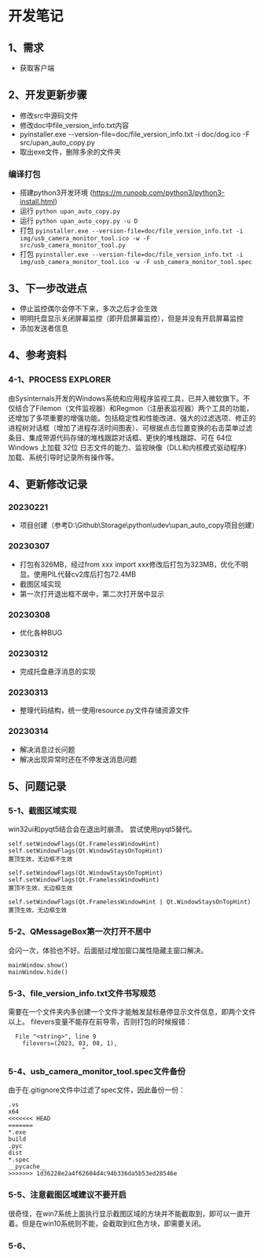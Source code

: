 # 开发笔记

## 1、需求
- 获取客户端

## 2、开发更新步骤
- 修改src中源码文件
- 修改doc中file_version_info.txt内容
- pyinstaller.exe --version-file=doc/file_version_info.txt -i doc/dog.ico -F src/upan_auto_copy.py
- 取出exe文件，删除多余的文件夹

### 编译打包
- 搭建python3开发环境 (https://m.runoob.com/python3/python3-install.html)
- 运行 `python upan_auto_copy.py`
- 运行 `python upan_auto_copy.py -u D`
- 打包 `pyinstaller.exe --version-file=doc/file_version_info.txt -i img/usb_camera_monitor_tool.ico -w -F src/usb_camera_monitor_tool.py`
- 打包 `pyinstaller.exe --version-file=doc/file_version_info.txt -i img/usb_camera_monitor_tool.ico -w -F usb_camera_monitor_tool.spec`

## 3、下一步改进点
- 停止监控偶尔会停不下来，多次之后才会生效
- 明明托盘显示关闭屏幕监控（即开启屏幕监控），但是并没有开启屏幕监控
- 添加发送者信息

## 4、参考资料

### 4-1、PROCESS EXPLORER 
由Sysinternals开发的Windows系统和应用程序监视工具，已并入微软旗下。不仅结合了Filemon（文件监视器）和Regmon（注册表监视器）两个工具的功能，还增加了多项重要的增强功能。包括稳定性和性能改进、强大的过滤选项、修正的进程树对话框（增加了进程存活时间图表）、可根据点击位置变换的右击菜单过滤条目、集成带源代码存储的堆栈跟踪对话框、更快的堆栈跟踪、可在 64位 Windows 上加载 32位 日志文件的能力、监视映像（DLL和内核模式驱动程序）加载、系统引导时记录所有操作等。

## 4、更新修改记录

### 20230221
- 项目创建（参考D:\Github\Storage\python\udev\upan_auto_copy项目创建）

### 20230307
- 打包有326MB，经过from xxx import xxx修改后打包为323MB，优化不明显。使用PIL代替cv2库后打包72.4MB
- 截图区域实现
- 第一次打开退出框不居中，第二次打开居中显示

### 20230308
- 优化各种BUG

### 20230312
- 完成托盘悬浮消息的实现

### 20230313
- 整理代码结构，统一使用resource.py文件存储资源文件

### 20230314
- 解决消息过长问题
- 解决出现异常时还在不停发送消息问题

## 5、问题记录

### 5-1、截图区域实现
win32ui和pyqt5结合会在退出时崩溃。
尝试使用pyqt5替代。
```
self.setWindowFlags(Qt.FramelessWindowHint)
self.setWindowFlags(Qt.WindowStaysOnTopHint)
置顶生效，无边框不生效

self.setWindowFlags(Qt.WindowStaysOnTopHint)
self.setWindowFlags(Qt.FramelessWindowHint)
置顶不生效，无边框生效

self.setWindowFlags(Qt.FramelessWindowHint | Qt.WindowStaysOnTopHint)
置顶生效，无边框生效
```

### 5-2、QMessageBox第一次打开不居中
会闪一次，体验也不好。后面挺过增加窗口属性隐藏主窗口解决。
```
mainWindow.show()
mainWindow.hide()
```

### 5-3、file_version_info.txt文件书写规范
需要在一个文件夹内多创建一个文件才能触发鼠标悬停显示文件信息，即两个文件以上。
filevers变量不能存在前导零，否则打包的时候报错：
```
  File "<string>", line 9
    filevers=(2023, 03, 08, 1),
                     ^
```

### 5-4、usb_camera_monitor_tool.spec文件备份
由于在.gitignore文件中过滤了spec文件，因此备份一份：
```
.vs
x64
<<<<<<< HEAD
=======
*.exe
build
.pyc
dist
*.spec
__pycache__
>>>>>>> 1d36228e2a4f62604d4c94b336da5b53ed28546e
```

### 5-5、注意截图区域建议不要开启
很奇怪，在win7系统上面执行显示截图区域的方块并不能截取到，即可以一直开着。但是在win10系统则不能，会截取到红色方块，即需要关闭。

### 5-6、